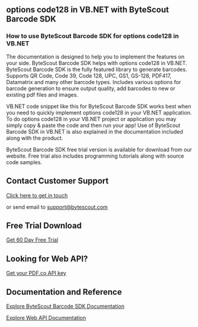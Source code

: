 ## options code128 in VB.NET with ByteScout Barcode SDK

### How to use ByteScout Barcode SDK for options code128 in VB.NET

The documentation is designed to help you to implement the features on your side. ByteScout Barcode SDK helps with options code128 in VB.NET. ByteScout Barcode SDK is the fully featured library to generate barcodes. Supports QR Code, Code 39, Code 128, UPC, GS1, GS-128, PDF417, Datamatrix and many other barcode types. Includes various options for barcode generation to ensure output quality, add barcodes to new or existing pdf files and images.

VB.NET code snippet like this for ByteScout Barcode SDK works best when you need to quickly implement options code128 in your VB.NET application. To do options code128 in your VB.NET project or application you may simply copy & paste the code and then run your app! Use of ByteScout Barcode SDK in VB.NET is also explained in the documentation included along with the product.

ByteScout Barcode SDK free trial version is available for download from our website. Free trial also includes programming tutorials along with source code samples.

## Contact Customer Support

[Click here to get in touch](https://bytescout.zendesk.com/hc/en-us/requests/new?subject=ByteScout%20Barcode%20SDK%20Question)

or send email to [support@bytescout.com](mailto:support@bytescout.com?subject=ByteScout%20Barcode%20SDK%20Question) 

## Free Trial Download

[Get 60 Day Free Trial](https://bytescout.com/download/web-installer?utm_source=github-readme)

## Looking for Web API? 

[Get your PDF.co API key](https://pdf.co/documentation/api?utm_source=github-readme)

## Documentation and Reference

[Explore ByteScout Barcode SDK Documentation](https://bytescout.com/documentation/index.html?utm_source=github-readme)

[Explore Web API Documentation](https://pdf.co/documentation/api?utm_source=github-readme)